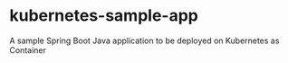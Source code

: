 # kubernetes-sample-app
A sample Spring Boot Java application to be deployed on Kubernetes as Container 
